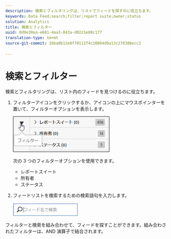 ```yaml
---
description: 検索とフィルタリングは、リストでフィードを探すのに役立ちます。
keywords: Data Feed;search;filter;report suite;owner;status
solution: Analytics
title: 検索とフィルター
uuid: 0d9e38ea-e681-4aa3-843a-d0221e88c177
translation-type: tm+mt
source-git-commit: 16ba0b12e0f70112f4c10804d0a13c278388ecc2

---
```



# 検索とフィルター

検索とフィルタリングは、リスト内のフィードを見つけるのに役立ちます。

1. フィルターアイコンをクリックするか、アイコンの上にマウスポインターを置いて、フィルターオプションを表示します。

   ![フィルター](assets/filters.jpg)

   次の 3 つのフィルターオプションを使用できます。

   * レポートスイート
   * 所有者
   * ステータス

1. フィードリストを検索するための検索語句を入力します。

   ![Search](assets/search.jpg)

フィルターと検索を組み合わせて、フィードを探すことができます。組み合わされたフィルターは、AND 演算子で結合されます。
